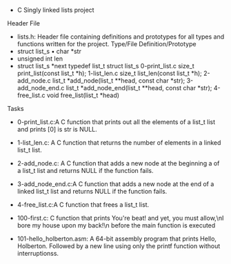 - C Singly linked lists project

Header File
* lists.h: Header file containing definitions and prototypes for all types and functions written for the project.
Type/File	Definition/Prototype
* struct list_s		•	char *str
* unsigned int len
* struct list_s *next
typedef list_t	struct list_s
0-print_list.c	size_t print_list(const list_t *h);
1-list_len.c	size_t list_len(const list_t *h);
2-add_node.c	list_t *add_node(list_t **head, const char *str);
3-add_node_end.c	list_t *add_node_end(list_t **head, const char *str);
4-free_list.c	void free_list(list_t *head)

Tasks
* 0-print_list.c:A C function that prints out  all the elements of a list_t list and prints [0] is str is NULL.

* 1-list_len.c: A C function that returns the number of elements in a linked list_t list.

* 2-add_node.c: A C function that adds a new node at the beginning a of a list_t list and returns NULL if the function fails.

* 3-add_node_end.c:A  C function that adds a new node at the end of a linked list_t list and returns NULL if the function fails.

* 4-free_list.c:A  C function that frees a list_t list.

* 100-first.c: C function that prints You're beat! and yet, you must allow,\nI bore my house upon my back!\n before the main function is executed 

* 101-hello_holberton.asm: A 64-bit assembly program that prints Hello, Holberton.  Followed by a new line using only the printf function without interruptionss.


